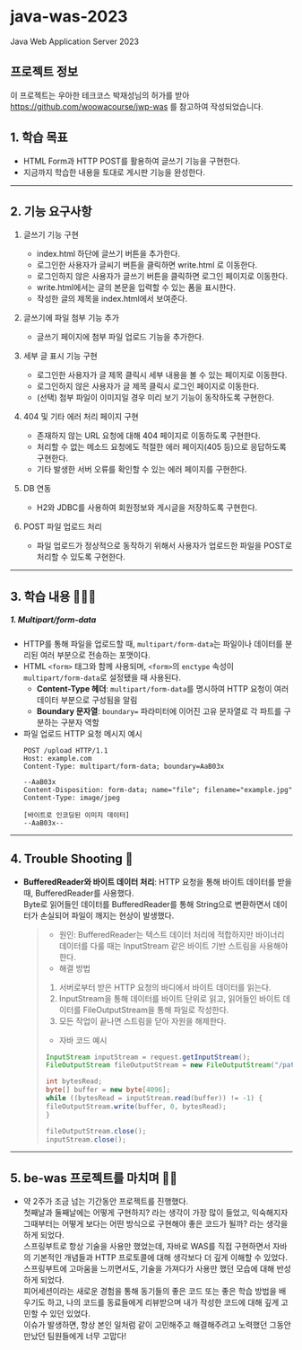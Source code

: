 # java-was-2023

Java Web Application Server 2023

## 프로젝트 정보

이 프로젝트는 우아한 테크코스 박재성님의 허가를 받아 https://github.com/woowacourse/jwp-was
를 참고하여 작성되었습니다.

## 1. 학습 목표
- HTML Form과 HTTP POST를 활용하여 글쓰기 기능을 구현한다.
- 지금까지 학습한 내용을 토대로 게시판 기능을 완성한다.

---

## 2. 기능 요구사항
1. 글쓰기 기능 구현
    - index.html 하단에 글쓰기 버튼을 추가한다.
    - 로그인한 사용자가 글씨기 버튼을 클릭하면 write.html 로 이동한다.
    - 로그인하지 않은 사용자가 글쓰기 버튼을 클릭하면 로그인 페이지로 이동한다.
    - write.html에서는 글의 본문을 입력할 수 있는 폼을 표시한다.
    - 작성한 글의 제목을 index.html에서 보여준다.

2. 글쓰기에 파일 첨부 기능 추가
    - 글쓰기 페이지에 첨부 파일 업로드 기능을 추가한다.

3. 세부 글 표시 기능 구현
    - 로그인한 사용자가 글 제목 클릭시 세부 내용을 볼 수 있는 페이지로 이동한다.
    - 로그인하지 않은 사용자가 글 제목 클릭시 로그인 페이지로 이동한다.
    - (선택) 첨부 파일이 이미지일 경우 미리 보기 기능이 동작하도록 구현한다.
4. 404 및 기타 에러 처리 페이지 구현
    - 존재하지 않는 URL 요청에 대해 404 페이지로 이동하도록 구현한다.
    - 처리할 수 없는 메소드 요청에도 적절한 에러 페이지(405 등)으로 응답하도록 구현한다.
    - 기타 발생한 서버 오류를 확인할 수 있는 에러 페이지를 구현한다.

5. DB 연동
    - H2와 JDBC를 사용하여 회원정보와 게시글을 저장하도록 구현한다.

6. POST 파일 업로드 처리
    - 파일 업로드가 정상적으로 동작하기 위해서 사용자가 업로드한 파일을 POST로 처리할 수 있도록 구현한다.



---

## 3. 학습 내용 👨🏻‍💻

##### 1. Multipart/form-data
- HTTP를 통해 파일을 업로드할 때, `multipart/form-data`는 파일이나 데이터를 분리된 여러 부분으로 전송하는 포맷이다.
- HTML `<form>` 태그와 함께 사용되며, `<form>`의 `enctype` 속성이 `multipart/form-data`로 설정됐을 때 사용된다.
  - **Content-Type 헤더**: `multipart/form-data`를 명시하여 HTTP 요청이 여러 데이터 부분으로 구성됨을 알림
  - **Boundary 문자열**: `boundary=` 파라미터에 이어진 고유 문자열로 각 파트를 구분하는 구분자 역할
 - 파일 업로드 HTTP 요청 메시지 예시
    ```http
    POST /upload HTTP/1.1
    Host: example.com
    Content-Type: multipart/form-data; boundary=AaB03x
    
    --AaB03x
    Content-Disposition: form-data; name="file"; filename="example.jpg"
    Content-Type: image/jpeg
    
    [바이트로 인코딩된 이미지 데이터]
    --AaB03x--
    ```
 

---

## 4. Trouble Shooting 🚀
- **BufferedReader와 바이트 데이터 처리**: HTTP 요청을 통해 바이트 데이터를 받을 때, BufferedReader를 사용했다. <br>
Byte로 읽어들인 데이터를 BufferedReader를 통해 String으로 변환하면서 데이터가 손실되어 파일이 깨지는 현상이 발생했다. <br>
  >- 원인: BufferedReader는 텍스트 데이터 처리에 적합하지만 바이너리 데이터를 다룰 때는 InputStream 같은 바이트 기반 스트림을 사용해야 한다.
  >- 해결 방법
  >  1. 서버로부터 받은 HTTP 요청의 바디에서 바이트 데이터를 읽는다.
  >  2. InputStream을 통해 데이터를 바이트 단위로 읽고, 읽어들인 바이트 데이터를 FileOutputStream을 통해 파일로 작성한다.
  >  3. 모든 작업이 끝나면 스트림을 닫아 자원을 해제한다.
  >- 자바 코드 예시
    >  ```java
    >  InputStream inputStream = request.getInputStream();
    >  FileOutputStream fileOutputStream = new FileOutputStream("/path/example.jpg");
    >  
    >  int bytesRead;
    >  byte[] buffer = new byte[4096];
    >  while ((bytesRead = inputStream.read(buffer)) != -1) {
    >  fileOutputStream.write(buffer, 0, bytesRead);
    >  }
    >  
    >  fileOutputStream.close();
    >  inputStream.close();
    >  ```
----

## 5. be-was 프로젝트를 마치며 👋🏻
- 약 2주가 조금 넘는 기간동안 프로젝트를 진행했다. <br>
첫째날과 둘째날에는 어떻게 구현하지? 라는 생각이 가장 많이 들었고, 익숙해지자 그때부터는 어떻게 보다는 어떤 방식으로 구현해야 좋은 코드가 될까? 라는 생각을 하게 되었다.<br>
스프링부트로 항상 기술을 사용만 했었는데, 자바로 WAS를 직접 구현하면서 자바의 기본적인 개념들과 HTTP 프로토콜에 대해 생각보다 더 깊게 이해할 수 있었다.<br>
스프링부트에 고마움을 느끼면서도, 기술을 가져다가 사용만 했던 모습에 대해 반성하게 되었다.<br>
피어세션이라는 새로운 경험을 통해 동기들의 좋은 코드 또는 좋은 학습 방법을 배우기도 하고, 나의 코드를 동료들에게 리뷰받으며 내가 작성한 코드에 대해 깊게 고민할 수 있던 있었다.<br>
이슈가 발생하면, 항상 본인 일처럼 같이 고민해주고 해결해주려고 노력했던 그동안 만났던 팀원들에게 너무 고맙다!
